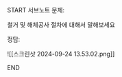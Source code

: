 START
서브노트
문제:

철거 및 해체공사 절차에 대해서 말해보세요

정답:

![[스크린샷 2024-09-24 13.53.02.png]]
<!--ID: 1727229475263-->
END